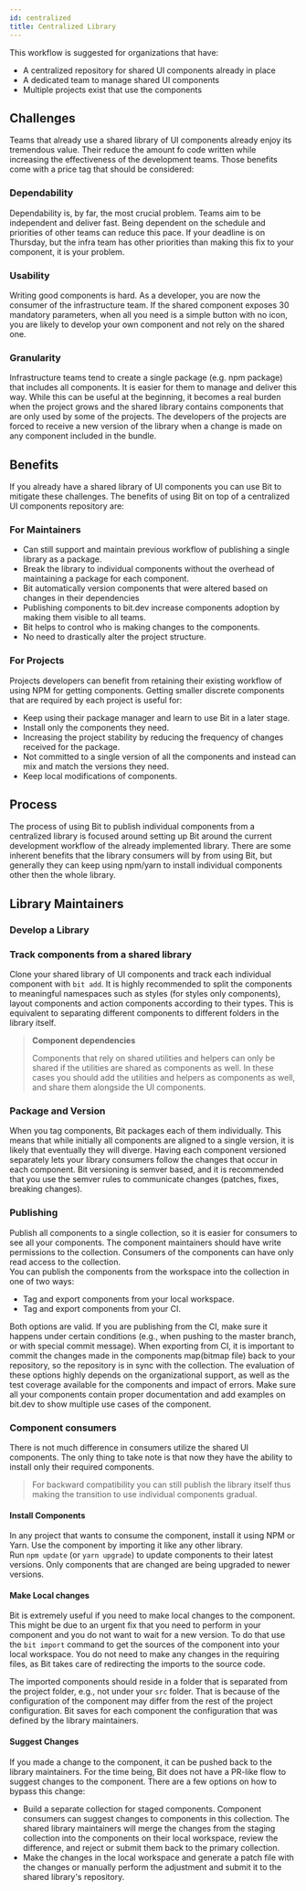 ```yaml
---
id: centralized
title: Centralized Library
---
```


This workflow is suggested for organizations that have:

- A centralized repository for shared UI components already in place
- A dedicated team to manage shared UI components
- Multiple projects exist that use the components

## Challenges

Teams that already use a shared library of UI components already enjoy its tremendous value. Their reduce the amount fo code written while increasing the effectiveness of the development teams. Those benefits come with a price tag that should be considered:

### Dependability

Dependability is, by far, the most crucial problem. Teams aim to be independent and deliver fast. Being dependent on the schedule and priorities of other teams can reduce this pace. If your deadline is on Thursday, but the infra team has other priorities than making this fix to your component, it is your problem.

### Usability

Writing good components is hard. As a developer, you are now the consumer of the infrastructure team. If the shared component exposes 30 mandatory parameters, when all you need is a simple button with no icon, you are likely to develop your own component and not rely on the shared one.

### Granularity

Infrastructure teams tend to create a single package (e.g. npm package)  that includes all components. It is easier for them to manage and deliver this way. While this can be useful at the beginning, it becomes a real burden when the project grows and the shared library contains components that are only used by some of the projects. The developers of the projects are forced to receive a new version of the library when a change is made on any component included in the bundle.

## Benefits

If you already have a shared library of UI components you can use Bit to mitigate these challenges. The benefits of using Bit on top of a centralized UI components repository are:

### For Maintainers

- Can still support and maintain previous workflow of publishing a single library as a package.
- Break the library to individual components without the overhead of maintaining a package for each component.
- Bit automatically version components that were altered based on changes in their dependencies
- Publishing components to bit.dev increase components adoption by making them visible to all teams.
- Bit helps to control who is making changes to the components.
- No need to drastically alter the project structure.
  
### For Projects

Projects developers can benefit from retaining their existing workflow of using NPM for getting components. Getting smaller discrete components that are required by each project is useful for:  

- Keep using their package manager and learn to use Bit in a later stage.
- Install only the components they need.
- Increasing the project stability by reducing the frequency of changes received for the package.
- Not committed to a single version of all the components and instead can mix and match the versions they need.
- Keep local modifications of components.

## Process

The process of using Bit to publish individual components from a centralized library is focused around setting up Bit around the current development workflow of the already implemented library. There are some inherent benefits that the library consumers will by from using Bit, but generally they can keep using npm/yarn to install individual components other then the whole library.

## Library Maintainers

### Develop a Library

### Track components from a shared library

Clone your shared library of UI components and track each individual component with `bit add`. It is highly recommended to split the components to meaningful namespaces such as styles (for styles only components), layout components and action components according to their types. This is equivalent to separating different components to different folders in the library itself.

> **Component dependencies**
>
> Components that rely on shared utilities and helpers can only be shared if the utilities are shared as components as well. In these cases you should add the utilities and helpers as components as well, and share them alongside the UI components.

### Package and Version

When you tag components, Bit packages each of them individually. This means that while initially all components are aligned to a single version, it is likely that eventually they will diverge.
Having each component versioned separately lets your library consumers follow the changes that occur in each component. Bit versioning is semver based, and it is recommended that you use the semver rules to communicate changes (patches, fixes, breaking changes).

### Publishing

Publish all components to a single collection, so it is easier for consumers to see all your components. The component maintainers should have write permissions to the collection. Consumers of the components can have only read access to the collection.  
You can publish the components from the workspace into the collection in one of two ways:

- Tag and export components from your local workspace.
- Tag and export components from your CI.

Both options are valid. If you are publishing from the CI, make sure it happens under certain conditions (e.g., when pushing to the master branch, or with special commit message).
When exporting from CI, it is important to commit the changes made in the components map(bitmap file) back to your repository, so the repository is in sync with the collection.
The evaluation of these options highly depends on the organizational support, as well as the test coverage available for the components and impact of errors.
Make sure all your components contain proper documentation and add examples on bit.dev to show multiple use cases of the component.

### Component consumers

There is not much difference in consumers utilize the shared UI components. The only thing to take note is that now they have the ability to install only their required components.

> For backward compatibility you can still publish the library itself thus making the transition to use individual components gradual.

#### Install Components

In any project that wants to consume the component, install it using NPM or Yarn. Use the component by importing it like any other library.  
Run `npm update` (or `yarn upgrade`) to update components to their latest versions. Only components that are changed are being upgraded to newer versions.

#### Make Local changes

Bit is extremely useful if you need to make local changes to the component. This might be due to an urgent fix that you need to perform in your component and you do not want to wait for a new version.
To do that use the `bit import` command to get the sources of the component into your local workspace. You do not need to make any changes in the requiring files, as Bit takes care of redirecting the imports to the source code.

The imported components should reside in a folder that is separated from the project folder, e.g., not under your `src` folder. That is because of the configuration of the component may differ from the rest of the project configuration. Bit saves for each component the configuration that was defined by the library maintainers.

#### Suggest Changes

If you made a change to the component, it can be pushed back to the library maintainers. For the time being, Bit does not have a PR-like flow to suggest changes to the component. There are a few options on how to bypass this change:

- Build a separate collection for staged components. Component consumers can suggest changes to components in this collection. The shared library maintainers will merge the changes from the staging collection into the components on their local workspace, review the difference, and reject or submit them back to the primary collection.
- Make the changes in the local workspace and generate a patch file with the changes or manually perform the adjustment and submit it to the shared library's repository.
